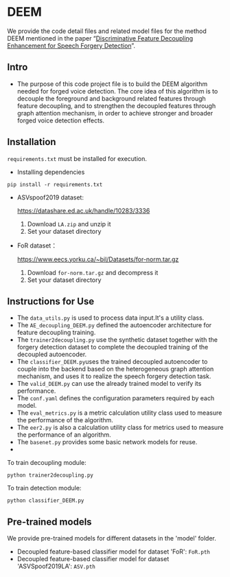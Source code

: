 # DEEM

We provide the code detail files and related model files for the method DEEM mentioned in the paper “[Discriminative Feature Decoupling Enhancement for Speech Forgery Detection](https://www.ijcai.org/proceedings/2024/0038.pdf)”.

## Intro
- The purpose of this code project file is to build the DEEM algorithm needed for forged voice detection. The core idea of this algorithm is to decouple the foreground and background related features through feature decoupling, and to strengthen the decoupled features through graph attention mechanism, in order to achieve stronger and broader forged voice detection effects.

## Installation 



`requirements.txt` must be installed for execution. 

- Installing dependencies

```
pip install -r requirements.txt
```



- ASVspoof2019 dataset:

  https://datashare.ed.ac.uk/handle/10283/3336

  1. Download `LA.zip` and unzip it
  2. Set your dataset directory 

- FoR dataset：

  https://www.eecs.yorku.ca/~bil/Datasets/for-norm.tar.gz

  1. Download `for-norm.tar.gz` and decompress it
  2. Set your dataset directory 

  

## Instructions for Use
- The `data_utils.py` is used to process data input.It's a utility class.
- The `AE_decoupling_DEEM.py`  defined the autoencoder architecture for feature decoupling training.
- The `trainer2decoupling.py` use the synthetic dataset together with the forgery detection dataset to complete the decoupled training of the decoupled autoencoder.
- The `classifier_DEEM.py`uses the trained decoupled autoencoder to couple into the backend based on the heterogeneous graph attention mechanism, and uses it to realize the speech forgery detection task.
- The `valid_DEEM.py`  can use the already trained model to verify its performance.
- The `conf.yaml` defines the configuration parameters required by each model.
- The `eval_metrics.py` is a metric calculation utility class used to measure the performance of the algorithm.
- The `eer2.py` is also a calculation utility class for metrics used to measure the performance of an algorithm.
- The `basenet.py` provides some basic network models for reuse.
- 

To train decoupling module:

```
python trainer2decoupling.py
```

To train detection module:

```
python classifier_DEEM.py
```

## Pre-trained models

We provide pre-trained models for different datasets  in the 'model' folder.

- Decoupled feature-based classifier model for dataset 'FoR': `FoR.pth`
- Decoupled feature-based classifier model for dataset 'ASVSpoof2019LA': `ASV.pth`

